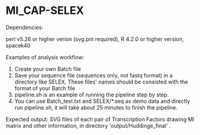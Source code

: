 # MI_CAP-SELEX

Dependencies:

perl v5.26 or higher verion (svg.pm required), R 4.2.0 or higher version, spacek40

Examples of analysis workflow:
1. Create your own Batch file
2. Save your sequence file (sequences only, not fastq format) in a directory like SELEX. These files' names should be consisted with the format of your Batch file
3. pipeline.sh is an example of running the pipeline step by step.
4. You can use Batch_test.txt and SELEX/*.seq as demo data and directly run pipeline.sh, it will take about 25 minutes to finish the pipeline.

Expected output:
SVG files of each pair of Transcription Factors drawing MI matrix and other information, in directory 'output/Huddinge_final' .
 
